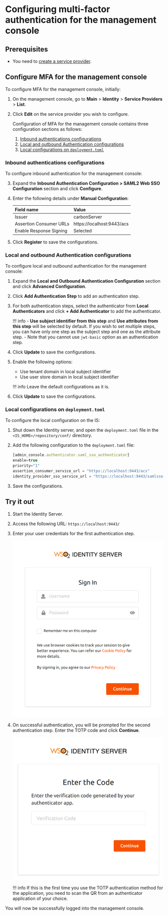 # Configuring multi-factor authentication for the management console

## Prerequisites
- You need to [create a service provider](../applications/register-sp.md).

## Configure MFA for the management console

To configure MFA for the management console, initially:

1. On the management console, go to **Main** > **Identity** > **Service Providers** > **List**.

2. Click **Edit** on the service provider you wish to configure.

    Configuration of MFA for the management console contains three configuration sections as follows:

    1. [Inbound authentications configurations](#inbound-authentications-configurations)
    2. [Local and outbound Authentication configurations](#local-and-outbound-authentication-configurations)
    3. [Local configurations on `deployment.toml`](#local-configurations-on-deploymenttoml)


### Inbound authentications configurations

To configure inbound authentication for the management console:

3. Expand the **Inbound Authentication Configuration > SAML2 Web SSO Configuration** section and click **Configure**.

4. Enter the following details under **Manual Configuration**:

    | Field name    | Value |
    |---------------|-------|
    | Issuer    | carbonServer  |
    | Assertion Consumer URLs   | https://localhost:9443/acs    |
    | Enable Response Signing   | Selected  |

5. Click **Register** to save the configurations.

### Local and outbound Authentication configurations

To configure local and outbound authentication for the management console:

1. Expand the **Local and Outbound Authentication Configuration** section and click **Advanced Configuration**.

2. Click **Add Authentication Step** to add an authentication step.

3. For both authentication steps, select the authenticator from **Local Authenticators** and click **+ Add Authenticator** to add the authenticator.

    !!! info
        - **Use subject identifier from this step** and **Use attributes from this step** will be selected by default. If you wish to set multiple steps, you can have only one step as the subject step and one as the attribute step.
        - Note that you cannot use `jwt-basic` option as an authentication step.

4. Click **Update** to save the configurations.

5. Enable the following options:
    - Use tenant domain in local subject identifier
    - Use user store domain in local subject identifier

    !!! info
        Leave the default configurations as it is.

6. Click **Update** to save the configurations.

### Local configurations on `deployment.toml`

To configure the local configuration on the IS:

1. Shut down the Identity server, and open the `deployment.toml` file in the `<IS_HOME>/repository/conf/` directory.

2. Add the following configuration to the `deployment.toml` file:

    ``` javascript
    [admin_console.authenticator.saml_sso_authenticator]
    enable=true
    priority="1"
    assertion_consumer_service_url = "https://localhost:9443/acs"
    identity_provider_sso_service_url = "https://localhost:9443/samlsso"
    ```

3. Save the configurations.

## Try it out

1. Start the Identity Server.

2. Access the following URL: `https://localhost:9443/`

3. Enter your user credentials for the first authentication step.

    ![basic-authentication](../../assets/img/guides/basic-authentication-mfa.png)

4. On successful authentication, you will be prompted for the second authentication step. Enter the TOTP code and click **Continue**.

    ![TOTP verification](../../assets/img/samples/totp-code-verification.png)

    !!! info
        If this is the first time you use the TOTP authentication method for the application, you need to scan the QR from an authenticator application of your choice.

You will now be successfully logged into the management console.